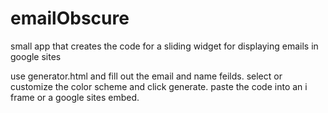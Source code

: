# emailObscure
small app that creates the code for a sliding widget for displaying emails in google sites

use generator.html and fill out the email and name feilds. select or customize the color scheme and click generate. paste the code into an i frame or a google sites embed.
